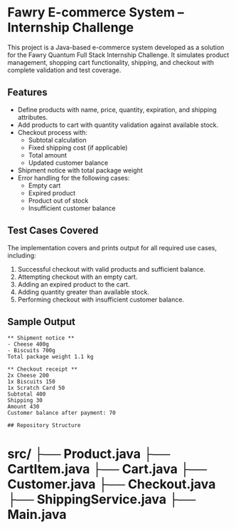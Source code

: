 # Fawry E-commerce System – Internship Challenge

This project is a Java-based e-commerce system developed as a solution for the Fawry Quantum Full Stack Internship Challenge. It simulates product management, shopping cart functionality, shipping, and checkout with complete validation and test coverage.


## Features

- Define products with name, price, quantity, expiration, and shipping attributes.
- Add products to cart with quantity validation against available stock.
- Checkout process with:
  - Subtotal calculation
  - Fixed shipping cost (if applicable)
  - Total amount
  - Updated customer balance
- Shipment notice with total package weight
- Error handling for the following cases:
  - Empty cart
  - Expired product
  - Product out of stock
  - Insufficient customer balance

## Test Cases Covered

The implementation covers and prints output for all required use cases, including:

1. Successful checkout with valid products and sufficient balance.
2. Attempting checkout with an empty cart.
3. Adding an expired product to the cart.
4. Adding quantity greater than available stock.
5. Performing checkout with insufficient customer balance.

## Sample Output

```
** Shipment notice **
- Cheese 400g
- Biscuits 700g
Total package weight 1.1 kg

** Checkout receipt **
2x Cheese 200
1x Biscuits 150
1x Scratch Card 50
Subtotal 400
Shipping 30
Amount 430
Customer balance after payment: 70

## Repository Structure

```
src/
├── Product.java
├── CartItem.java
├── Cart.java
├── Customer.java
├── Checkout.java
├── ShippingService.java
├── Main.java
=
```

